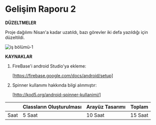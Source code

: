 # Gelişim Raporu 2
**DÜZELTMELER**

Proje dağılımı Nisan'a kadar uzatıldı, bazı görevler iki defa yazıldığı için düzeltildi.

![iş bölümü-1](https://user-images.githubusercontent.com/74215861/103462393-f4c3a500-4d35-11eb-8f51-2cd8243e2c1e.jpg)

**KAYNAKLAR**

1. FireBase'i android Studio'ya ekleme:

      [https://firebase.google.com/docs/android/setup]

2. Spinner kullanımı hakkında bilgi alınmıştır:

      [http://kod5.org/android-spinner-kullanimi/]


















|      | Classların Oluşturulması | Arayüz Tasarımı  | Toplam  |
|------|--------------------------|------------------|---------|
| Saat | 5 Saat                   | 10 Saat          | 15 Saat |

